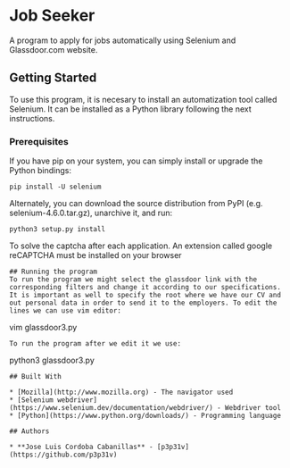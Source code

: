 # Job Seeker

A program to apply for jobs automatically using Selenium and Glassdoor.com website.

## Getting Started

To use this program, it is necesary to install an automatization tool called Selenium. It can be installed as a Python library following the next instructions.

### Prerequisites

If you have pip on your system, you can simply install or upgrade the Python bindings:

```
pip install -U selenium
```
Alternately, you can download the source distribution from PyPI (e.g. selenium-4.6.0.tar.gz), unarchive it, and run:
```
python3 setup.py install
```
To solve the captcha after each application. An extension called google reCAPTCHA must be installed on your browser
```
## Running the program
To run the program we might select the glassdoor link with the corresponding filters and change it according to our specifications. It is important as well to specify the root where we have our CV and out personal data in order to send it to the employers. To edit the lines we can use vim editor:
```
vim glassdoor3.py
```
To run the program after we edit it we use:
```
python3 glassdoor3.py
```
## Built With

* [Mozilla](http://www.mozilla.org) - The navigator used
* [Selenium webdriver](https://www.selenium.dev/documentation/webdriver/) - Webdriver tool
* [Python](https://www.python.org/downloads/) - Programming language

## Authors

* **Jose Luis Cordoba Cabanillas** - [p3p31v](https://github.com/p3p31v)
